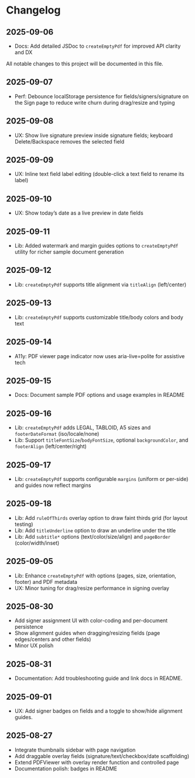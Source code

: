 # Changelog


## 2025-09-06
- Docs: Add detailed JSDoc to `createEmptyPdf` for improved API clarity and DX

All notable changes to this project will be documented in this file.
 
## 2025-09-07
- Perf: Debounce localStorage persistence for fields/signers/signature on the Sign page to reduce write churn during drag/resize and typing

## 2025-09-08
- UX: Show live signature preview inside signature fields; keyboard Delete/Backspace removes the selected field

## 2025-09-09
- UX: Inline text field label editing (double-click a text field to rename its label)

## 2025-09-10
- UX: Show today’s date as a live preview in date fields

## 2025-09-11
- Lib: Added watermark and margin guides options to `createEmptyPdf` utility for richer sample document generation

## 2025-09-12
- Lib: `createEmptyPdf` supports title alignment via `titleAlign` (left/center)

## 2025-09-13
- Lib: `createEmptyPdf` supports customizable title/body colors and body text

## 2025-09-14
- A11y: PDF viewer page indicator now uses aria-live=polite for assistive tech

## 2025-09-15
- Docs: Document sample PDF options and usage examples in README

## 2025-09-16
- Lib: `createEmptyPdf` adds LEGAL, TABLOID, A5 sizes and `footerDateFormat` (iso/locale/none)
- Lib: Support `titleFontSize`/`bodyFontSize`, optional `backgroundColor`, and `footerAlign` (left/center/right)

## 2025-09-17
- Lib: `createEmptyPdf` supports configurable `margins` (uniform or per-side) and guides now reflect margins

## 2025-09-18
- Lib: Add `ruleOfThirds` overlay option to draw faint thirds grid (for layout testing)
 - Lib: Add `titleUnderline` option to draw an underline under the title
 - Lib: Add `subtitle*` options (text/color/size/align) and `pageBorder` (color/width/inset)

## 2025-09-05
- Lib: Enhance `createEmptyPdf` with options (pages, size, orientation, footer) and PDF metadata
- UX: Minor tuning for drag/resize performance in signing overlay

## 2025-08-30
- Add signer assignment UI with color-coding and per-document persistence
- Show alignment guides when dragging/resizing fields (page edges/centers and other fields)
- Minor UX polish

## 2025-08-31
- Documentation: Add troubleshooting guide and link docs in README.

## 2025-09-01
- UX: Add signer badges on fields and a toggle to show/hide alignment guides.

## 2025-08-27
- Integrate thumbnails sidebar with page navigation
- Add draggable overlay fields (signature/text/checkbox/date scaffolding)
- Extend PDFViewer with overlay render function and controlled page
- Documentation polish: badges in README
